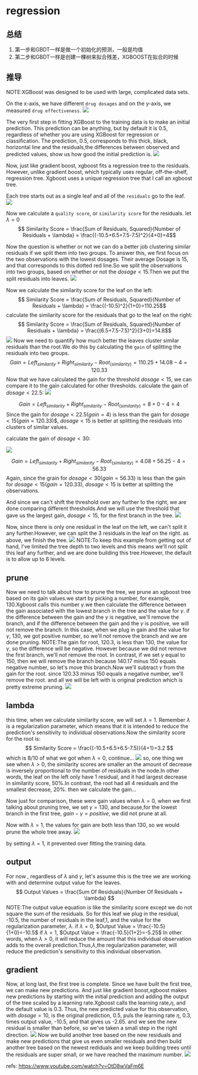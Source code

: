 # regression

## 总结
1. 第一步和GBDT一样是做一个初始化的预测，一般是均值
2. 第二步和GBDT一样是创建一棵树来拟合残差，XGBOOST在拟合的时候


## 推导

NOTE:XGBoost was designed to be used with large, complicated data sets.

On the x-axis, we have different `drug dosages` and on the y-axis, we measured `drug effectiveness`.
![](./alg_tree_xgboost_regression/1.png)

The very first step in fitting XGBoost to the training data is to make an initial prediction. This prediction can be anything, but by default it is 0.5, regardless of whether you are using XGBoost for regression or classification. The prediction, 0.5, corresponds to this thick, black, horizontal line and the residuals,the differences between observed and predicted values, show us how good the initial prediction is.
![](./alg_tree_xgboost_regression/2.png)


Now, just like gradient boost, xgboost fits a regression tree to the residuals. However, unlike gradient boost, which typically uses regular, off-the-shelf, regression tree. Xgboost uses a unique regression tree that I call an xgboost tree.

Each tree starts out as a single leaf and all of the `residuals` go to the leaf.
![](./alg_tree_xgboost_regression/3.gif)

Now we calculate a `quality score`, or `similarity score` for the residuals. let $\lambda = 0$
$$ Similarity Score = \frac{Sum of Residuals, Squared}{Number of Residuals + \lambda} = \frac{(-10.5+6.5+7.5-7.5)^2}{4+0}=4$$

Now the question is whether or not we can do a better job clustering similar residuals if we split them into two groups. To answer this, we first focus on the two observations with the lowest dosages. Their average Dosage is 15, and that corresponds to this dotted red line.So we split the observations into two groups, based on whether or not the $dosage < 15$.Then we put the split residuals into leaves.
![](./alg_tree_xgboost_regression/4.gif)

Now we calculate the similarity score for the leaf on the left:
$$ Similarity Score = \frac{Sum of Residuals, Squared}{Number of Residuals + \lambda} = \frac{(-10.5)^2}{1+0}=110.25$$
calculate the similarity score for the residuals that go to the leaf on the right:
$$ Similarity Score = \frac{Sum of Residuals, Squared}{Number of Residuals + \lambda} = \frac{(6.5+7.5-7.5)^2}{3+0}=14.8$$
![](./alg_tree_xgboost_regression/5.png)
Now we need to quantify how much better the leaves cluster similar residuals than the root.We do this by calculating the `gain` of splitting the residuals into two groups.
$$ Gain = Left_{similarity}+Right_{similarity}-Root_(similarity)  = 110.25 + 14.08 - 4 = 120.33 $$
Now that we have calculated the gain for the threshold $dosage < 15$, we can compare it to the gain calculated for other thresholds.
calculate the gain of $dosage < 22.5$:
![](./alg_tree_xgboost_regression/6.png)

$$ Gain = Left_{similarity}+Right_{similarity}-Root_(similarity)  = 8 + 0 - 4 = 4 $$
Since the gain for $dosage<22.5(gain=4)$ is less than the gain for $dosage<15(gain=120.33)$$, $dosage < 15$ is better at splitting the residuals into clusters of similar values.

calculate the gain of $dosage < 30$:

![](./alg_tree_xgboost_regression/7.png)

$$ Gain = Left_{similarity}+Right_{similarity}-Root_(similarity)  = 4.08 + 56.25-4 = 56.33 $$
Again, since the grain for $dosage < 30(gain=56.33)$ is less than the gain for $dosage < 15(gain=120.33)$, $dosage < 15$ is better at splitting the observations.

And since we can't shift the threshold over any further to the right, we are done comparing different thresholds.And we will use the threshold that gave us the largest gain, $dosage < 15$, for the first branch in the tree.
![](./alg_tree_xgboost_regression/8.png)

Now, since there is only one residual in the leaf on the left, we can't split it any further.However, we can split the 3 residuals in the leaf on the right. as above, we finish the tree.
![](./alg_tree_xgboost_regression/9.png)
NOTE:To keep this example from getting out of hand, I've limited the tree depth to two levels and this means we'll not split this leaf any further, and we are done building this tree.However, the default is to allow up to 6 levels.

## prune
Now we need to talk about how to prune the tree, we prune an xgboost tree based on its gain values.we start by picking a number, for example, 130.Xgboost calls this number $\gamma$.we then calculate the difference between the gain associated with the lowest branch in the tree and the value for $\gamma$. if the difference between the gain and the $\gamma$ is negative, we'll remove the branch, and if the difference between the gain and the $\gamma$ is positive, we will not remove the branch. In this case, when we plug in gain and the value for $\gamma$, 130, we got positive number, so we'll not remove the branch and we are done pruning.
NOTE:The gain for root, 120.3, is less than 130, the value for $\gamma$, so the difference will be negative. However because we did not remove the first branch, we'll not remove the root.
In contrast, if we set $\gamma$ equal to 150, then we will remove the branch because 140.17 minus 150 equals negative number, so let's move this branch.Now we'll subtract $\gamma$ from the gain for the root. since 120.33 minus 150 equals a negative number, we'll remove the root. and all we will be left with is original prediction which is pretty extreme pruning.
![](./alg_tree_xgboost_regression/10.gif)


## lambda
this time, when we calculate similarity score, we will set $\lambda = 1$. Remember $\lambda$ is a regularization parameter, which means that it is intended to reduce the prediction's sensitivity to individual observations.Now the similarity score for the root is:
$$ Similarity Score = \frac{(-10.5+6.5+6.5-7.5)}{4+1}=3.2 $$
which is 8/10 of what we got when $\lambda = 0$, continue...
![](./alg_tree_xgboost_regression/11.png)
so, one thing we see when $\lambda > 0$, the similarity scores are smaller an the amount of decrease is inversely proportional to the number of residuals in the node.In other words, the leaf on the left only have 1 residual, and it had largest decrease in similarity score, 50%.In contrast, the root had all 4 residuals and the smallest decrease, 20%.
then we calculate the gain...

Now just for comparison, these were gain values when $\lambda = 0$, when we first talking about pruning tree, we set $\gamma = 130$, and because,for the lowest branch in the first tree, $gain - \gamma = positive$, we did not prune at all.

Now with $\lambda =1$, the values for gain are both less than 130, so we would prune the whole tree away.
![](./alg_tree_xgboost_regression/12.png)

by setting $\lambda=1$, it prevented over fitting the training data.


## output
For now , regardless of $\lambda$ and $\gamma$, let's assume this is the tree we are working with and determine output value for the leaves.
$$ Output Values = \frac{Sum Of Residuals}{Number Of Residuals + \lambda} $$
NOTE:The output value equation is like the similarity score except we do not square the sum of the residuals.
So for this leaf we plug in the residual, -10.5, the number of residuals in the leaf,1, and the value for the regularization parameter, $\lambda$.
if $\lambda = 0$, $Output Value = \frac{-10.5}{1+0}=-10.5$
if $\lambda = 1$, $Output Value = \frac{-10.5}{1+2}=-5.25$
In other words, when $\lambda > 0$, it will reduce the amount that this individual observation adds to the overall prediction.Thus,$\lambda$,the regularization parameter, will reduce the prediction's sensitivity to this individual observation.

## gradient
Now, at long last, the first tree is complete. Since we have built the first tree, we can make new predictions. And just like gradient boost,xgboost makes new predictions by starting with the initial prediction and adding the output of the tree scaled by a learning rate.Xgboost calls the learning rate,$\eta$, and the default value is 0.3.
Thus, the new predicted value for this observation, with $dosage = 10$, is the original prediction, 0.5, puls the learning rate $\eta$, 0.3, times output value, -10.5, and that gives us -2.65. and we see the new residual is smaller than before, so we've taken a small step in the right direction.
![](./alg_tree_xgboost_regression/13.png)
Now we build another tree based on the new residuals and make new predictions that give us even smaller residuals and then build another tree based on the newest rediduals and we keep building trees until the residuals are super small, or we have reached the maximum number.
![](./alg_tree_xgboost_regression/14.png)



refs:
https://www.youtube.com/watch?v=OtD8wVaFm6E





